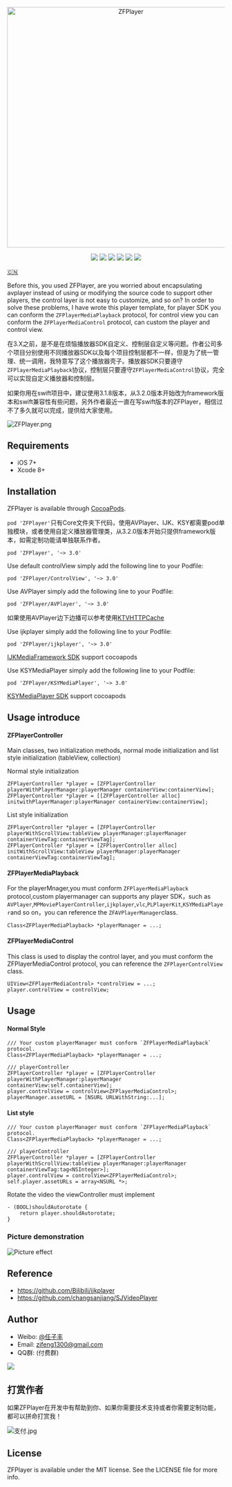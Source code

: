 
<p align="center">
<img src="https://upload-images.jianshu.io/upload_images/635942-092427e571756309.png?imageMogr2/auto-orient/strip%7CimageView2/2/w/1240" alt="ZFPlayer" title="ZFPlayer" width="557"/>
</p>

<p align="center">
<a href="https://img.shields.io/cocoapods/v/ZFPlayer.svg"><img src="https://img.shields.io/cocoapods/v/ZFPlayer.svg"></a>
<a href="https://img.shields.io/github/license/renzifeng/ZFPlayer.svg?style=flat"><img src="https://img.shields.io/github/license/renzifeng/ZFPlayer.svg?style=flat"></a>
<a href="https://img.shields.io/cocoapods/dt/ZFPlayer.svg?maxAge=2592000"><img src="https://img.shields.io/cocoapods/dt/ZFPlayer.svg?maxAge=2592000"></a>
<a href="https://img.shields.io/cocoapods/at/ZFPlayer.svg?maxAge=2592000"><img src="https://img.shields.io/cocoapods/at/ZFPlayer.svg?maxAge=2592000"></a>
<a href="http://cocoadocs.org/docsets/ZFPlayer"><img src="https://img.shields.io/cocoapods/p/ZFPlayer.svg?style=flat"></a>
<a href="http://weibo.com/zifeng1300"><img src="https://img.shields.io/badge/weibo-@%E4%BB%BB%E5%AD%90%E4%B8%B0-yellow.svg?style=flat"></a>
</p>

[🇨🇳](https://www.jianshu.com/p/90e55deb4d51)

Before this, you used ZFPlayer, are you worried about encapsulating avplayer instead of using or modifying the source code to support other players, the control layer is not easy to customize, and so on? In order to solve these problems, I have wrote this player template, for player SDK you can conform the `ZFPlayerMediaPlayback` protocol, for control view you can conform the `ZFPlayerMediaControl` protocol, can custom the player and control view.

在3.X之前，是不是在烦恼播放器SDK自定义、控制层自定义等问题。作者公司多个项目分别使用不同播放器SDK以及每个项目控制层都不一样，但是为了统一管理、统一调用，我特意写了这个播放器壳子。播放器SDK只要遵守`ZFPlayerMediaPlayback`协议，控制层只要遵守`ZFPlayerMediaControl`协议，完全可以实现自定义播放器和控制层。

如果你用在swift项目中，建议使用3.1.8版本，从3.2.0版本开始改为framework版本和swift兼容性有些问题，另外作者最近一直在写swift版本的ZFPlayer，相信过不了多久就可以完成，提供给大家使用。

![ZFPlayer.png](https://upload-images.jianshu.io/upload_images/635942-5662bfec6d457cba.png?imageMogr2/auto-orient/strip%7CimageView2/2/w/1240)

## Requirements

- iOS 7+
- Xcode 8+

## Installation

ZFPlayer is available through [CocoaPods](https://cocoapods.org). 

`pod 'ZFPlayer'`只有Core文件夹下代码，使用AVPlayer、IJK、KSY都需要pod单独模块，或者使用自定义播放器管理类，从3.2.0版本开始只提供framework版本，如需定制功能请单独联系作者。

```objc
pod 'ZFPlayer', '~> 3.0'
```

Use default controlView simply add the following line to your Podfile:

```objc
pod 'ZFPlayer/ControlView', '~> 3.0'
```
Use AVPlayer simply add the following line to your Podfile:

```objc
pod 'ZFPlayer/AVPlayer', '~> 3.0'
```
如果使用AVPlayer边下边播可以参考使用[KTVHTTPCache](https://github.com/ChangbaDevs/KTVHTTPCache)

Use ijkplayer simply add the following line to your Podfile:

```objc
pod 'ZFPlayer/ijkplayer', '~> 3.0'
```
[IJKMediaFramework SDK](https://gitee.com/renzifeng/IJKMediaFramework) support cocoapods

Use KSYMediaPlayer simply add the following line to your Podfile:

```objc
pod 'ZFPlayer/KSYMediaPlayer', '~> 3.0'
```
[KSYMediaPlayer SDK](https://github.com/ksvc/KSYMediaPlayer_iOS) support cocoapods

## Usage introduce

####  ZFPlayerController
Main classes, two initialization methods, normal mode initialization and list style initialization (tableView, collection)

Normal style initialization 

```objc
ZFPlayerController *player = [ZFPlayerController playerWithPlayerManager:playerManager containerView:containerView];
ZFPlayerController *player = [[ZFPlayerController alloc] initwithPlayerManager:playerManager containerView:containerView];
```

List style initialization

```objc
ZFPlayerController *player = [ZFPlayerController playerWithScrollView:tableView playerManager:playerManager containerViewTag:containerViewTag];
ZFPlayerController *player = [ZFPlayerController alloc] initWithScrollView:tableView playerManager:playerManager containerViewTag:containerViewTag];
```

#### ZFPlayerMediaPlayback
For the playerMnager,you must conform `ZFPlayerMediaPlayback` protocol,custom playermanager can supports any player SDK，such as `AVPlayer`,`MPMoviePlayerController`,`ijkplayer`,`vlc`,`PLPlayerKit`,`KSYMediaPlayer`and so on，you can reference the `ZFAVPlayerManager`class.

```objc
Class<ZFPlayerMediaPlayback> *playerManager = ...;
```

#### ZFPlayerMediaControl
This class is used to display the control layer, and you must conform the ZFPlayerMediaControl protocol, you can reference the `ZFPlayerControlView` class.

```objc
UIView<ZFPlayerMediaControl> *controlView = ...;
player.controlView = controlView;
```

## Usage

#### Normal Style

```objc
/// Your custom playerManager must conform `ZFPlayerMediaPlayback` protocol.
Class<ZFPlayerMediaPlayback> *playerManager = ...;

/// playerController
ZFPlayerController *player = [ZFPlayerController playerWithPlayerManager:playerManager containerView:self.containerView];
player.controlView = controlView<ZFPlayerMediaControl>;
playerManager.assetURL = [NSURL URLWithString:...];
```

#### List style

```objc
/// Your custom playerManager must conform `ZFPlayerMediaPlayback` protocol.
Class<ZFPlayerMediaPlayback> *playerManager = ...;

/// playerController
ZFPlayerController *player = [ZFPlayerController playerWithScrollView:tableView playerManager:playerManager containerViewTag:tag<NSInteger>];
player.controlView = controlView<ZFPlayerMediaControl>;
self.player.assetURLs = array<NSURL *>;
```

Rotate the video the viewController must implement

```objc
- (BOOL)shouldAutorotate {
    return player.shouldAutorotate;
}
```

### Picture demonstration

![Picture effect](https://upload-images.jianshu.io/upload_images/635942-1b0e23b7f5eabd9e.jpg?imageMogr2/auto-orient/strip%7CimageView2/2/w/1240)

## Reference

- https://github.com/Bilibili/ijkplayer
- https://github.com/changsanjiang/SJVideoPlayer

## Author

- Weibo: [@任子丰](https://weibo.com/zifeng1300)
- Email: zifeng1300@gmail.com
- QQ群: (付费群)

![](https://upload-images.jianshu.io/upload_images/635942-c20708c913c591a0.jpeg?imageMogr2/auto-orient/strip%7CimageView2/2/w/1240)

## 打赏作者

如果ZFPlayer在开发中有帮助到你、如果你需要技术支持或者你需要定制功能，都可以拼命打赏我！

![支付.jpg](https://upload-images.jianshu.io/upload_images/635942-b9b836cfbb7a5e44.jpg?imageMogr2/auto-orient/strip%7CimageView2/2/w/1240)

## License

ZFPlayer is available under the MIT license. See the LICENSE file for more info.


